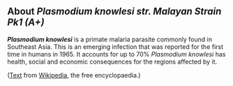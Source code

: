 About *Plasmodium knowlesi str. Malayan Strain Pk1 (A+)* 
--------------------------------------------------------



***Plasmodium knowlesi*** is a primate malaria parasite commonly found
in Southeast Asia. This is an emerging infection that was reported for
the first time in humans in 1965. It accounts for up to 70% *Plasmodium
knowlesi* has health, social and economic consequences for the regions
affected by it.

([Text](http://en.wikipedia.org/wiki/Plasmodium_knowlesi) from
[Wikipedia](http://en.wikipedia.org/), the free encyclopaedia.)
